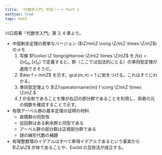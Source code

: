 ```yaml
---
title: 『代数学入門』学習ノート Part 1
mathjax: true
tags: math
---
```


川口周著『代数学入門』第 3, 4 章より。

* 中国剰余定理の簡単なバージョン ($\Z/mn\Z \cong \Z/m\Z \times \Z/n\Z$) のメモ
  1. 写像 $f\colon \Z \longrightarrow \Z/m\Z \times \Z/n\Z$ を
     $f(x) = ([x]_m, [x]_n)$ で定義すると、群（ここでは加法的にとる）の準同型定理が適用できそうだ。
  2. $\ker f = mn\Z$ を示す。$\gcd(m, n) = 1$ に気をつける。これはすぐにわかる。
  3. 準同型定理より $\Z/\operatorname{im} f \cong \Z/m\Z \times \Z/n\Z.$
  4. $f$ が全射であることを像が右辺の部分群であることを利用し、両者の元の個数を確認することで示す。
* 有限アーベル群の基本定理の証明の材料
  * 直積群の同型性
  * 巡回群はある剰余群と同型である
  * アーベル群の部分群は正規部分群である
  * 謎の線形代数の補題
* 有理整数環のイデアルはすべて単項イデアルであるという事実から
  $\Z/p\Z$ が体であることや、Euclid の互除法が成立する。
